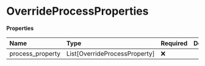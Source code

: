 # OverrideProcessProperties

**Properties**

| Name             | Type                          | Required | Description |
| :--------------- | :---------------------------- | :------- | :---------- |
| process_property | List[OverrideProcessProperty] | ❌       |             |

